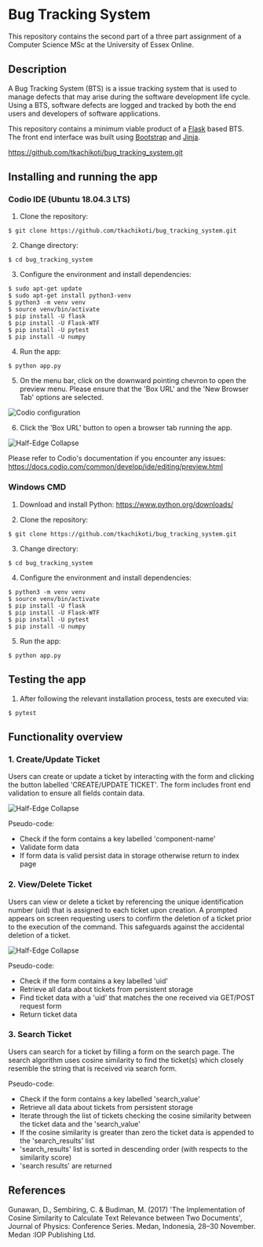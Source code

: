 # Bug Tracking System

This repository contains the second part of a three part assignment of a Computer Science MSc at the University of Essex Online.


## Description

A Bug Tracking System (BTS) is a issue tracking system that is used to manage defects that may arise during the software development life cycle. Using a BTS, software defects are logged and tracked by both the end users and developers of software applications.

This repository contains a minimum viable product of a [Flask](https://github.com/pallets/flask) based BTS. The front end interface was built using [Bootstrap](https://github.com/twbs/bootstrap) and [Jinja](https://github.com/pallets/jinja).

https://github.com/tkachikoti/bug_tracking_system.git


## Installing and running the app

### Codio IDE (Ubuntu 18.04.3 LTS)

1. Clone the repository:

```$ git clone https://github.com/tkachikoti/bug_tracking_system.git```

2. Change directory:

```$ cd bug_tracking_system```

3. Configure the environment and install dependencies:

```
$ sudo apt-get update
$ sudo apt-get install python3-venv
$ python3 -m venv venv
$ source venv/bin/activate
$ pip install -U flask
$ pip install -U Flask-WTF
$ pip install -U pytest
$ pip install -U numpy
```

4. Run the app:

```$ python app.py```

5. On the menu bar, click on the downward pointing chevron to open the preview menu. Please ensure that the 'Box URL' and the 'New Browser Tab' options are selected.

![Codio configuration](https://tkachikoti.com/image/github/bug-tracking-system/codio_config_1.png)

6. Click the 'Box URL' button to open a browser tab running the app.

![Half-Edge Collapse](http://jcae.sourceforge.net/amibe-doc/org/jcae/mesh/amibe/ds/doc-files/AbstractHalfEdge-2.png)

Please refer to Codio's documentation if you encounter any issues:
https://docs.codio.com/common/develop/ide/editing/preview.html

### Windows CMD

1. Download and install Python: https://www.python.org/downloads/

2. Clone the repository:

```$ git clone https://github.com/tkachikoti/bug_tracking_system.git```

3. Change directory:

```$ cd bug_tracking_system```

4. Configure the environment and install dependencies:

```
$ python3 -m venv venv
$ source venv/bin/activate
$ pip install -U flask
$ pip install -U Flask-WTF
$ pip install -U pytest
$ pip install -U numpy
```

5. Run the app:

```$ python app.py```

## Testing the app

1. After following the relevant installation process, tests are executed via:

```$ pytest```

## Functionality overview


### 1. Create/Update Ticket

Users can create or update a ticket by interacting with the form and clicking the button labelled 'CREATE/UPDATE TICKET'. The form includes front end validation to ensure all fields contain data.

![Half-Edge Collapse](http://jcae.sourceforge.net/amibe-doc/org/jcae/mesh/amibe/ds/doc-files/AbstractHalfEdge-2.png)

Pseudo-code:

- Check if the form contains a key labelled 'component-name'
- Validate form data
- If form data is valid persist data in storage otherwise return to index page


### 2. View/Delete Ticket

Users can view or delete a ticket by referencing the unique identification number (uid) that is assigned to each ticket upon creation. A prompted appears on screen requesting users to confirm the deletion of a ticket prior to the execution of the command. This safeguards against the accidental deletion of a ticket.

![Half-Edge Collapse](http://jcae.sourceforge.net/amibe-doc/org/jcae/mesh/amibe/ds/doc-files/AbstractHalfEdge-2.png)

Pseudo-code:

- Check if the form contains a key labelled 'uid'
- Retrieve all data about tickets from persistent storage
- Find ticket data with a 'uid' that matches the one received via GET/POST request form
- Return ticket data

### 3. Search Ticket

Users can search for a ticket by filling a form on the search page. The search algorithm uses cosine similarity to find the ticket(s) which closely resemble the string that is received via search form.

Pseudo-code:

- Check if the form contains a key labelled 'search_value'
- Retrieve all data about tickets from persistent storage
- Iterate through the list of tickets checking the cosine similarity between the ticket data and the 'search_value'
- If the cosine similarity is greater than zero the ticket data is appended to the 'search_results' list
- 'search_results' list is sorted in descending order (with respects to the similarity score)
- 'search results' are returned

## References


Gunawan, D., Sembiring, C. & Budiman, M. (2017) 'The Implementation of Cosine Similarity to Calculate Text Relevance between Two Documents', Journal of Physics: Conference Series. Medan, Indonesia, 28–30 November. Medan :IOP Publishing Ltd.